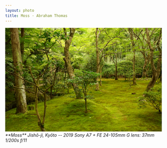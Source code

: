 ```yaml
---
layout: photo
title: Moss · Abraham Thomas
---
```


<img src="/assets/photos/Moss.jpg" width="540px" class="photo">

<i>
**Moss**  
Jishō-ji, Kyōto -- 2019  
Sony A7 + FE 24-105mm G lens: 37mm 1/200s f/11  
</i>
